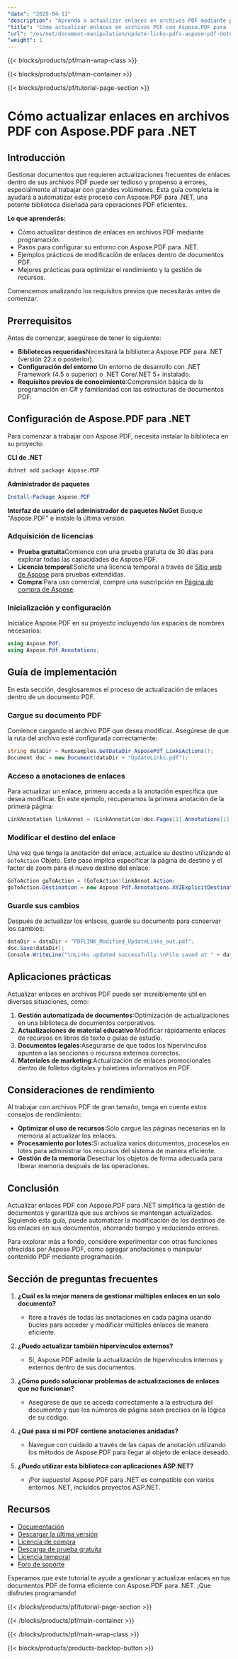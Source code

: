 ```yaml
---
"date": "2025-04-11"
"description": "Aprenda a actualizar enlaces en archivos PDF mediante programación con Aspose.PDF para .NET. Automatice las actualizaciones de enlaces de forma eficiente con esta guía paso a paso."
"title": "Cómo actualizar enlaces en archivos PDF con Aspose.PDF para .NET&#58; una guía completa"
"url": "/es/net/document-manipulation/update-links-pdfs-aspose-pdf-dotnet/"
"weight": 1
---
```


{{< blocks/products/pf/main-wrap-class >}}

{{< blocks/products/pf/main-container >}}

{{< blocks/products/pf/tutorial-page-section >}}


# Cómo actualizar enlaces en archivos PDF con Aspose.PDF para .NET

## Introducción
Gestionar documentos que requieren actualizaciones frecuentes de enlaces dentro de sus archivos PDF puede ser tedioso y propenso a errores, especialmente al trabajar con grandes volúmenes. Esta guía completa le ayudará a automatizar este proceso con Aspose.PDF para .NET, una potente biblioteca diseñada para operaciones PDF eficientes.

**Lo que aprenderás:**
- Cómo actualizar destinos de enlaces en archivos PDF mediante programación.
- Pasos para configurar su entorno con Aspose.PDF para .NET.
- Ejemplos prácticos de modificación de enlaces dentro de documentos PDF.
- Mejores prácticas para optimizar el rendimiento y la gestión de recursos.

Comencemos analizando los requisitos previos que necesitarás antes de comenzar.

## Prerrequisitos
Antes de comenzar, asegúrese de tener lo siguiente:

- **Bibliotecas requeridas**Necesitará la biblioteca Aspose.PDF para .NET (versión 22.x o posterior).
- **Configuración del entorno**:Un entorno de desarrollo con .NET Framework (4.5 o superior) o .NET Core/.NET 5+ instalado.
- **Requisitos previos de conocimiento**:Comprensión básica de la programación en C# y familiaridad con las estructuras de documentos PDF.

## Configuración de Aspose.PDF para .NET
Para comenzar a trabajar con Aspose.PDF, necesita instalar la biblioteca en su proyecto:

**CLI de .NET**
```bash
dotnet add package Aspose.PDF
```

**Administrador de paquetes**
```powershell
Install-Package Aspose.PDF
```

**Interfaz de usuario del administrador de paquetes NuGet**
Busque "Aspose.PDF" e instale la última versión.

### Adquisición de licencias
- **Prueba gratuita**Comience con una prueba gratuita de 30 días para explorar todas las capacidades de Aspose.PDF.
- **Licencia temporal**:Solicite una licencia temporal a través de [Sitio web de Aspose](https://purchase.aspose.com/temporary-license/) para pruebas extendidas.
- **Compra**:Para uso comercial, compre una suscripción en [Página de compra de Aspose](https://purchase.aspose.com/buy).

### Inicialización y configuración
Inicialice Aspose.PDF en su proyecto incluyendo los espacios de nombres necesarios:
```csharp
using Aspose.Pdf;
using Aspose.Pdf.Annotations;
```

## Guía de implementación
En esta sección, desglosaremos el proceso de actualización de enlaces dentro de un documento PDF.

### Cargue su documento PDF
Comience cargando el archivo PDF que desea modificar. Asegúrese de que la ruta del archivo esté configurada correctamente:
```csharp
string dataDir = RunExamples.GetDataDir_AsposePdf_LinksActions();
Document doc = new Document(dataDir + "UpdateLinks.pdf");
```

### Acceso a anotaciones de enlaces
Para actualizar un enlace, primero acceda a la anotación específica que desea modificar. En este ejemplo, recuperamos la primera anotación de la primera página:
```csharp
LinkAnnotation linkAnnot = (LinkAnnotation)doc.Pages[1].Annotations[1];
```

### Modificar el destino del enlace
Una vez que tenga la anotación del enlace, actualice su destino utilizando el `GoToAction` Objeto. Este paso implica especificar la página de destino y el factor de zoom para el nuevo destino del enlace:
```csharp
GoToAction goToAction = (GoToAction)linkAnnot.Action;
goToAction.Destination = new Aspose.Pdf.Annotations.XYZExplicitDestination(1, 1, 2, 2);
```

### Guarde sus cambios
Después de actualizar los enlaces, guarde su documento para conservar los cambios:
```csharp
dataDir = dataDir + "PDFLINK_Modified_UpdateLinks_out.pdf";
doc.Save(dataDir);
Console.WriteLine("\nLinks updated successfully.\nFile saved at " + dataDir);
```

## Aplicaciones prácticas
Actualizar enlaces en archivos PDF puede ser increíblemente útil en diversas situaciones, como:
1. **Gestión automatizada de documentos**:Optimización de actualizaciones en una biblioteca de documentos corporativos.
2. **Actualizaciones de material educativo**:Modificar rápidamente enlaces de recursos en libros de texto o guías de estudio.
3. **Documentos legales**:Asegurarse de que todos los hipervínculos apunten a las secciones o recursos externos correctos.
4. **Materiales de marketing**:Actualización de enlaces promocionales dentro de folletos digitales y boletines informativos en PDF.

## Consideraciones de rendimiento
Al trabajar con archivos PDF de gran tamaño, tenga en cuenta estos consejos de rendimiento:
- **Optimizar el uso de recursos**:Sólo cargue las páginas necesarias en la memoria al actualizar los enlaces.
- **Procesamiento por lotes**:Si actualiza varios documentos, proceselos en lotes para administrar los recursos del sistema de manera eficiente.
- **Gestión de la memoria**:Desechar los objetos de forma adecuada para liberar memoria después de las operaciones.

## Conclusión
Actualizar enlaces PDF con Aspose.PDF para .NET simplifica la gestión de documentos y garantiza que sus archivos se mantengan actualizados. Siguiendo esta guía, puede automatizar la modificación de los destinos de los enlaces en sus documentos, ahorrando tiempo y reduciendo errores.

Para explorar más a fondo, considere experimentar con otras funciones ofrecidas por Aspose.PDF, como agregar anotaciones o manipular contenido PDF mediante programación.

## Sección de preguntas frecuentes
1. **¿Cuál es la mejor manera de gestionar múltiples enlaces en un solo documento?**
   - Itere a través de todas las anotaciones en cada página usando bucles para acceder y modificar múltiples enlaces de manera eficiente.

2. **¿Puedo actualizar también hipervínculos externos?**
   - Sí, Aspose.PDF admite la actualización de hipervínculos internos y externos dentro de sus documentos.

3. **¿Cómo puedo solucionar problemas de actualizaciones de enlaces que no funcionan?**
   - Asegúrese de que se acceda correctamente a la estructura del documento y que los números de página sean precisos en la lógica de su código.

4. **¿Qué pasa si mi PDF contiene anotaciones anidadas?**
   - Navegue con cuidado a través de las capas de anotación utilizando los métodos de Aspose.PDF para llegar al objeto de enlace deseado.

5. **¿Puedo utilizar esta biblioteca con aplicaciones ASP.NET?**
   - ¡Por supuesto! Aspose.PDF para .NET es compatible con varios entornos .NET, incluidos proyectos ASP.NET.

## Recursos
- [Documentación](https://reference.aspose.com/pdf/net/)
- [Descargar la última versión](https://releases.aspose.com/pdf/net/)
- [Licencia de compra](https://purchase.aspose.com/buy)
- [Descarga de prueba gratuita](https://releases.aspose.com/pdf/net/)
- [Licencia temporal](https://purchase.aspose.com/temporary-license/)
- [Foro de soporte](https://forum.aspose.com/c/pdf/10)

Esperamos que este tutorial te ayude a gestionar y actualizar enlaces en tus documentos PDF de forma eficiente con Aspose.PDF para .NET. ¡Que disfrutes programando!


{{< /blocks/products/pf/tutorial-page-section >}}

{{< /blocks/products/pf/main-container >}}

{{< /blocks/products/pf/main-wrap-class >}}

{{< blocks/products/products-backtop-button >}}